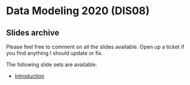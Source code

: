 # Data Modeling 2020 (DIS08) 

## Slides archive

Please feel free to comment on all the slides available. Open up a ticket if you find anything I should update or fix. 

The following slide sets are available:

* [Introduction](dis08-01-introduction.pdf)
